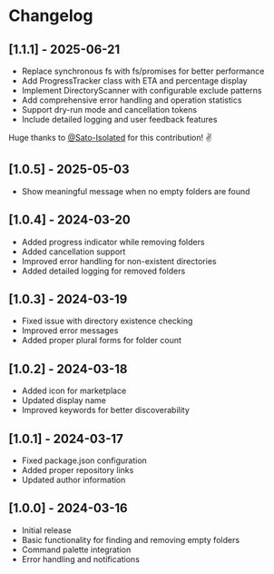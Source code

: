 # Changelog

## [1.1.1] - 2025-06-21

- Replace synchronous fs with fs/promises for better performance
- Add ProgressTracker class with ETA and percentage display
- Implement DirectoryScanner with configurable exclude patterns
- Add comprehensive error handling and operation statistics
- Support dry-run mode and cancellation tokens
- Include detailed logging and user feedback features

Huge thanks to [@Sato-Isolated](https://github.com/Sato-Isolated) for this contribution! ✌️

## [1.0.5] - 2025-05-03

- Show meaningful message when no empty folders are found

## [1.0.4] - 2024-03-20

- Added progress indicator while removing folders
- Added cancellation support
- Improved error handling for non-existent directories
- Added detailed logging for removed folders

## [1.0.3] - 2024-03-19

- Fixed issue with directory existence checking
- Improved error messages
- Added proper plural forms for folder count

## [1.0.2] - 2024-03-18

- Added icon for marketplace
- Updated display name
- Improved keywords for better discoverability

## [1.0.1] - 2024-03-17

- Fixed package.json configuration
- Added proper repository links
- Updated author information

## [1.0.0] - 2024-03-16

- Initial release
- Basic functionality for finding and removing empty folders
- Command palette integration
- Error handling and notifications
